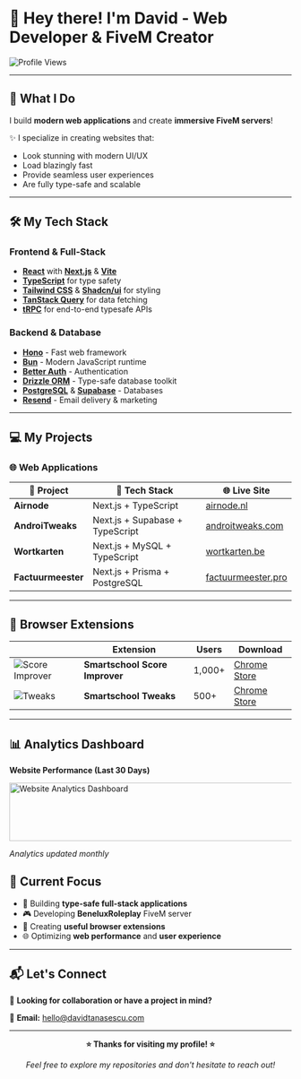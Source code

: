 # 👋 Hey there! I'm David - Web Developer & FiveM Creator

![Profile Views](https://komarev.com/ghpvc/?username=alm0stethical)

---

## 🚀 What I Do

I build **modern web applications** and create **immersive FiveM servers**! 

✨ I specialize in creating websites that:
- Look stunning with modern UI/UX
- Load blazingly fast
- Provide seamless user experiences
- Are fully type-safe and scalable

---

## 🛠️ My Tech Stack

### **Frontend & Full-Stack**
- **[React](https://react.dev/)** with **[Next.js](https://nextjs.org/)** & **[Vite](https://vite.dev/)**
- **[TypeScript](https://www.typescriptlang.org/)** for type safety
- **[Tailwind CSS](https://tailwindcss.com/)** & **[Shadcn/ui](https://ui.shadcn.com/)** for styling
- **[TanStack Query](https://tanstack.com/query)** for data fetching
- **[tRPC](https://trpc.io/)** for end-to-end typesafe APIs

### **Backend & Database**
- **[Hono](https://hono.dev/)** - Fast web framework
- **[Bun](https://bun.sh/)** - Modern JavaScript runtime
- **[Better Auth](https://www.better-auth.com/)** - Authentication
- **[Drizzle ORM](https://orm.drizzle.team/)** - Type-safe database toolkit
- **[PostgreSQL](https://www.postgresql.org/)** & **[Supabase](https://supabase.com/)** - Databases
- **[Resend](https://resend.com/)** - Email delivery & marketing

---

## 💻 My Projects

### **🌐 Web Applications**

| 🌟 **Project** | 🔧 **Tech Stack** | 🌐 **Live Site** |
|----------------|-------------------|------------------|
| **Airnode** | Next.js + TypeScript | [airnode.nl](https://www.airnode.nl/) |
| **AndroiTweaks** | Next.js + Supabase + TypeScript | [androitweaks.com](https://androitweaks.com/) |
| **Wortkarten** | Next.js + MySQL + TypeScript | [wortkarten.be](https://wortkarten.be/) |
| **Factuurmeester** | Next.js + Prisma + PostgreSQL | [factuurmeester.pro](https://factuurmeester.pro/) |

---

## 🔌 Browser Extensions

| | **Extension** | **Users** | **Download** |
|---|---------------|-----------|--------------|
| ![Score Improver](https://lh3.googleusercontent.com/2-2N-4K953FHiEEDf9Caw_5teqPNkwZlRC7K7ahaT5P4qRaZLIc3izztXDRDhgsz4u6kt5tOg8B6612yY7f03uWNtw=s60) | **Smartschool Score Improver** | 1,000+ | [Chrome Store](https://chromewebstore.google.com/detail/smartschool-score-improve/conifdhgbdkogpjbmjielkbciclfekif) |
| ![Tweaks](https://lh3.googleusercontent.com/cVMw3n8koHMVI3D5MoPvjci3UQvspBqZWkYoqZ-5mmd9pV9Co9r9wlJIJAKdKSA1fSi6_zOwZCQLtwYcYtkd2_n57Q=s60) | **Smartschool Tweaks** | 500+ | [Chrome Store](https://chromewebstore.google.com/detail/smartschool-tweaks/nkapofkpgbkekifieeadkdnfnkbjpkpk) |

---

## 📊 Analytics Dashboard

**Website Performance (Last 30 Days)**

<img width="1212" height="104" alt="Website Analytics Dashboard" src="https://github.com/user-attachments/assets/5d92b22b-7f52-4cad-a0b0-261430b689b2" />

*Analytics updated monthly*


## 🚀 Current Focus

- 🔨 Building **type-safe full-stack applications**
- 🎮 Developing **BeneluxRoleplay** FiveM server
- 📱 Creating **useful browser extensions**
- 🌐 Optimizing **web performance** and **user experience**

---

## 📬 Let's Connect

💼 **Looking for collaboration or have a project in mind?**

📧 **Email:** hello@davidtanasescu.com

---

<div align="center">

**⭐ Thanks for visiting my profile! ⭐**

*Feel free to explore my repositories and don't hesitate to reach out!*

</div>
